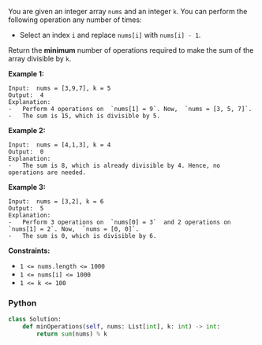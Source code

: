 You are given an integer array  `nums`  and an integer  `k`. You can perform the following operation any number of times:

-   Select an index  `i`  and replace  `nums[i]`  with  `nums[i] - 1`.

Return the  **minimum**  number of operations required to make the sum of the array divisible by  `k`.

**Example 1:**
```
Input:  nums = [3,9,7], k = 5
Output:  4
Explanation:
-   Perform 4 operations on  `nums[1] = 9`. Now,  `nums = [3, 5, 7]`.
-   The sum is 15, which is divisible by 5.
```

**Example 2:**
```
Input:  nums = [4,1,3], k = 4
Output:  0
Explanation:
-   The sum is 8, which is already divisible by 4. Hence, no operations are needed.
```

**Example 3:**
```
Input:  nums = [3,2], k = 6
Output:  5
Explanation:
-   Perform 3 operations on  `nums[0] = 3`  and 2 operations on  `nums[1] = 2`. Now,  `nums = [0, 0]`.
-   The sum is 0, which is divisible by 6.
```

**Constraints:**

-   `1 <= nums.length <= 1000`
-   `1 <= nums[i] <= 1000`
-   `1 <= k <= 100`


### Python

```python
class Solution:
    def minOperations(self, nums: List[int], k: int) -> int:
        return sum(nums) % k
```